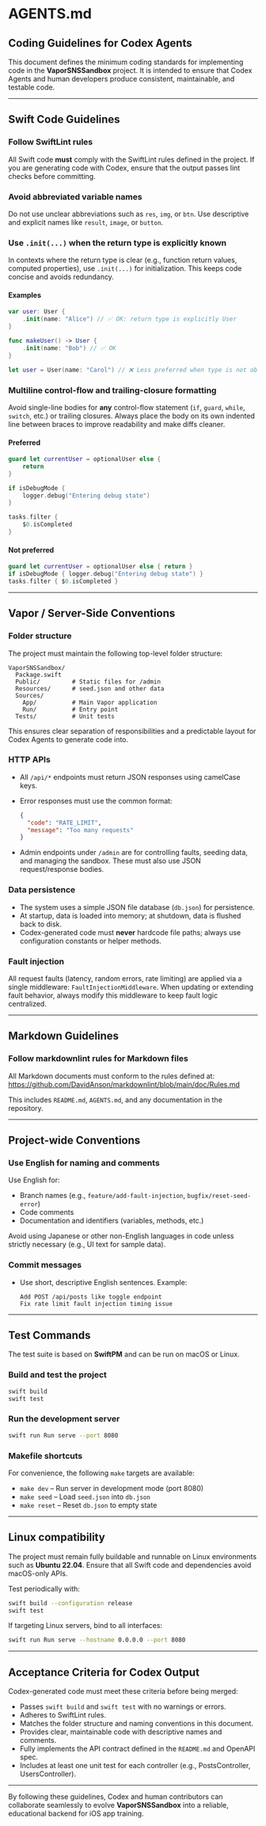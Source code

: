# AGENTS.md

## Coding Guidelines for Codex Agents

This document defines the minimum coding standards for implementing code in the **VaporSNSSandbox** project.
It is intended to ensure that Codex Agents and human developers produce consistent, maintainable, and testable code.

---

## Swift Code Guidelines

### Follow SwiftLint rules

All Swift code **must** comply with the SwiftLint rules defined in the project.
If you are generating code with Codex, ensure that the output passes lint checks before committing.

### Avoid abbreviated variable names

Do not use unclear abbreviations such as `res`, `img`, or `btn`.
Use descriptive and explicit names like `result`, `image`, or `button`.

### Use `.init(...)` when the return type is explicitly known

In contexts where the return type is clear (e.g., function return values, computed properties), use `.init(...)` for initialization.
This keeps code concise and avoids redundancy.

#### Examples

```swift
var user: User {
    .init(name: "Alice") // ✅ OK: return type is explicitly User
}

func makeUser() -> User {
    .init(name: "Bob") // ✅ OK
}

let user = User(name: "Carol") // ❌ Less preferred when type is not obvious
```

### Multiline control-flow and trailing-closure formatting

Avoid single-line bodies for **any** control-flow statement (`if`, `guard`, `while`, `switch`, etc.) or trailing closures.
Always place the body on its own indented line between braces to improve readability and make diffs cleaner.

#### Preferred

```swift
guard let currentUser = optionalUser else {
    return
}

if isDebugMode {
    logger.debug("Entering debug state")
}

tasks.filter {
    $0.isCompleted
}
```

#### Not preferred

```swift
guard let currentUser = optionalUser else { return }
if isDebugMode { logger.debug("Entering debug state") }
tasks.filter { $0.isCompleted }
```

---

## Vapor / Server-Side Conventions

### Folder structure

The project must maintain the following top-level folder structure:

```text
VaporSNSSandbox/
  Package.swift
  Public/         # Static files for /admin
  Resources/      # seed.json and other data
  Sources/
    App/          # Main Vapor application
    Run/          # Entry point
  Tests/          # Unit tests
```

This ensures clear separation of responsibilities and a predictable layout for Codex Agents to generate code into.

### HTTP APIs

- All `/api/*` endpoints must return JSON responses using camelCase keys.
- Error responses must use the common format:

  ```json
  {
    "code": "RATE_LIMIT",
    "message": "Too many requests"
  }
  ```

- Admin endpoints under `/admin` are for controlling faults, seeding data, and managing the sandbox.
  These must also use JSON request/response bodies.

### Data persistence

- The system uses a simple JSON file database (`db.json`) for persistence.
- At startup, data is loaded into memory; at shutdown, data is flushed back to disk.
- Codex-generated code must **never** hardcode file paths; always use configuration constants or helper methods.

### Fault injection

All request faults (latency, random errors, rate limiting) are applied via a single middleware:
`FaultInjectionMiddleware`.
When updating or extending fault behavior, always modify this middleware to keep fault logic centralized.

---

## Markdown Guidelines

### Follow markdownlint rules for Markdown files

All Markdown documents must conform to the rules defined at:
<https://github.com/DavidAnson/markdownlint/blob/main/doc/Rules.md>

This includes `README.md`, `AGENTS.md`, and any documentation in the repository.

---

## Project-wide Conventions

### Use English for naming and comments

Use English for:

- Branch names (e.g., `feature/add-fault-injection`, `bugfix/reset-seed-error`)
- Code comments
- Documentation and identifiers (variables, methods, etc.)

Avoid using Japanese or other non-English languages in code unless strictly necessary (e.g., UI text for sample data).

### Commit messages

- Use short, descriptive English sentences.
  Example:

  ```text
  Add POST /api/posts like toggle endpoint
  Fix rate limit fault injection timing issue
  ```

---

## Test Commands

The test suite is based on **SwiftPM** and can be run on macOS or Linux.

### Build and test the project

```sh
swift build
swift test
```

### Run the development server

```sh
swift run Run serve --port 8080
```

### Makefile shortcuts

For convenience, the following `make` targets are available:

- `make dev` – Run server in development mode (port 8080)
- `make seed` – Load `seed.json` into `db.json`
- `make reset` – Reset `db.json` to empty state

---

## Linux compatibility

The project must remain fully buildable and runnable on Linux environments such as **Ubuntu 22.04**.
Ensure that all Swift code and dependencies avoid macOS-only APIs.

Test periodically with:

```sh
swift build --configuration release
swift test
```

If targeting Linux servers, bind to all interfaces:

```sh
swift run Run serve --hostname 0.0.0.0 --port 8080
```

---

## Acceptance Criteria for Codex Output

Codex-generated code must meet these criteria before being merged:

- Passes `swift build` and `swift test` with no warnings or errors.
- Adheres to SwiftLint rules.
- Matches the folder structure and naming conventions in this document.
- Provides clear, maintainable code with descriptive names and comments.
- Fully implements the API contract defined in the `README.md` and OpenAPI spec.
- Includes at least one unit test for each controller (e.g., PostsController, UsersController).

---

By following these guidelines, Codex and human contributors can collaborate seamlessly to evolve **VaporSNSSandbox** into a reliable, educational backend for iOS app training.
